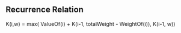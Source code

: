 ## Recurrence Relation
              
K(i,w) = max( ValueOf(i) + K(i-1, totalWeight - WeightOf(i)), K(i-1, w))

